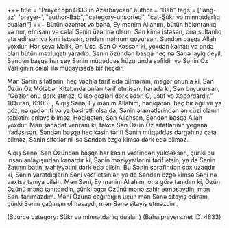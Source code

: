 +++
title = "Prayer bpn4833 in Azərbaycan"
author = "Báb"
tags = ['lang-az', 'prayer-', "author-Báb", "category-unsorted", "cat-Şükr və minnətdarlıq duaları"]
+++
Bütün əzəmət və bəha, Ey mənim Allahım, bütün hökmranlıq və nur, ehtişam və cəlal Sənin üzərinə olsun. Sən kimə istəsən, ona sultanlıq əta edirsən və kimi istəsən, ondan məhrum qoyursan. Səndən başqa Allah yoxdur, Hər şeyə Malik, Ən Uca. Sən O Kəssən ki, yoxdan kainatı və onda olan bütün məxluqatı yaradıb. Sənin özündən başqa heç nə Sənə layiq deyil, Səndən başqa hər şey Sənin müqəddəs hüzurunda səfildir və Sənin Öz Varlığının cəlalı ilə müqayisədə bir heçdir.

Mən Sənin sifətlərini heç vəchlə tərif edə bilmərəm, məgər onunla ki, Sən Özün Öz Mötəbər Kitabında onları tərif etmisən, harada ki, Sən buyurursan, "Gözlər onu dərk etməz, O isə gözləri dərk edər. O, Lətif və Xəbərdardır." 1(Quran, 6:103) , Alqış Sənə, Ey mənim Allahım, həqiqətən, heç bir ağıl və ya göz, nə qədər iti və ya bəsirətli olsa da, Sənin əlamətlərindən ən cüzi olanın təbiətini anlaya bilməz. Həqiqətən, Sən Allahsan, Səndən başqa Allah yoxdur. Mən şəhadət verirəm ki, təkcə Sən Özün Öz sifətlərinin yeganə ifadəsisən. Səndən başqa heç kəsin tərifi Sənin müqəddəs dərgahına çata bilməz, Sənin sifətlərini isə Səndən özgə kimsə dərk edə bilməz.

Alqış Sənə, Sən Özündən başqa hər kəsin vəsfindən yüksəksən, çünki bu insan anlayışından kənardır ki, Sənin məziyyətlərini tərif etsin, ya da Sənin Zatının batini маhiyyətini dərk edə bilsin. Bu Sənin şərəfindən çox uzaqdır ki, Sənin yaratdıqların Səni vəsf etsinlər, ya da Səndən özgə kimsə Səni nə vaxtsa tanıya bilsin. Mən Səni, Ey mənim Allahım, ona görə tanıdım ki, Özün Özünü mənə tanıtdırdın, çünki əgər Özünü mənə zahir etməsəydin, mən Səni tanımazdım. Məni Özünə çağırdığın üçün mən Sənə sitayiş edirəm, çünki Sənin çağırışın olmasaydı, mən Sənə sitayiş etməzdim.

(Source category: Şükr və minnətdarlıq duaları)
(Bahaiprayers.net ID: 4833)
